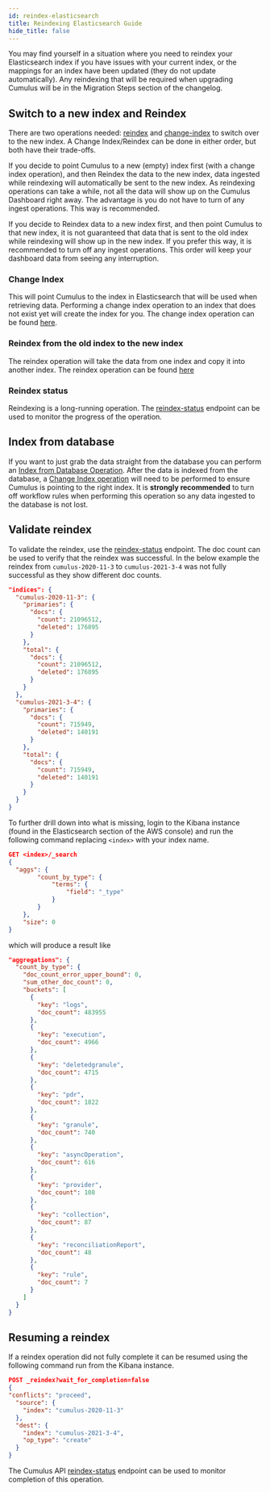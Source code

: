 ```yaml
---
id: reindex-elasticsearch
title: Reindexing Elasticsearch Guide
hide_title: false
---
```


You may find yourself in a situation where you need to reindex your Elasticsearch index if you have issues with your
current index, or the mappings for an index have been updated (they do not update automatically). Any reindexing that will be required when upgrading Cumulus will be in the Migration Steps section of the changelog.

## Switch to a new index and Reindex

There are two operations needed: [reindex](https://nasa.github.io/cumulus-api/#reindex) and [change-index](https://nasa.github.io/cumulus-api/#change-index) to switch over to the new index. A Change Index/Reindex can be done in either order, but both have their trade-offs.

If you decide to point Cumulus to a new (empty) index first (with a change index operation), and then Reindex the data to the new index, data ingested while reindexing will automatically be sent to the new index. As reindexing operations can take a while, not all the data will show up on the Cumulus Dashboard right away. The advantage is you do not have to turn of any ingest operations. This way is recommended.

If you decide to Reindex data to a new index first, and then point Cumulus to that new index, it is not guaranteed that data that is sent to the old index while reindexing will show up in the new index. If you prefer this way, it is recommended to turn off any ingest operations. This order will keep your dashboard data from seeing any interruption.

### Change Index

This will point Cumulus to the index in Elasticsearch that will be used when retrieving data. Performing a change index operation to an index that does not exist yet will create the index for you. The change index operation can be found [here](https://nasa.github.io/cumulus-api/#change-index).

### Reindex from the old index to the new index

The reindex operation will take the data from one index and copy it into another index. The reindex operation can be found [here](https://nasa.github.io/cumulus-api/#reindex)

### Reindex status

Reindexing is a long-running operation. The [reindex-status](https://nasa.github.io/cumulus-api/#reindex-status) endpoint can be used to monitor the progress of the operation.

## Index from database

If you want to just grab the data straight from the database you can perform an [Index from Database Operation](https://nasa.github.io/cumulus-api/#index-from-database). After the data is indexed from the database, a  [Change Index operation](https://nasa.github.io/cumulus-api/#change-index) will need
to be performed to ensure Cumulus is pointing to the right index. It is **strongly recommended** to turn off
workflow rules when performing this operation so any data ingested to the database is not lost.

## Validate reindex

To validate the reindex, use the [reindex-status](https://nasa.github.io/cumulus-api/#reindex-status) endpoint. The doc count can be used to verify that the reindex was successful. In the below example the reindex from `cumulus-2020-11-3` to `cumulus-2021-3-4` was not fully successful as they show different doc counts.

```json
"indices": {
  "cumulus-2020-11-3": {
    "primaries": {
      "docs": {
        "count": 21096512,
        "deleted": 176895
      }
    },
    "total": {
      "docs": {
        "count": 21096512,
        "deleted": 176895
      }
    }
  },
  "cumulus-2021-3-4": {
    "primaries": {
      "docs": {
        "count": 715949,
        "deleted": 140191
      }
    },
    "total": {
      "docs": {
        "count": 715949,
        "deleted": 140191
      }
    }
  }
}
```

To further drill down into what is missing, login to the Kibana instance (found in the Elasticsearch section of the AWS console) and run the following command replacing `<index>` with your index name.

```json
GET <index>/_search
{
  "aggs": {
        "count_by_type": {
            "terms": {
                "field": "_type"
            }
        }
    },
    "size": 0
}
```

which will produce a result like

```json
"aggregations": {
  "count_by_type": {
    "doc_count_error_upper_bound": 0,
    "sum_other_doc_count": 0,
    "buckets": [
      {
        "key": "logs",
        "doc_count": 483955
      },
      {
        "key": "execution",
        "doc_count": 4966
      },
      {
        "key": "deletedgranule",
        "doc_count": 4715
      },
      {
        "key": "pdr",
        "doc_count": 1822
      },
      {
        "key": "granule",
        "doc_count": 740
      },
      {
        "key": "asyncOperation",
        "doc_count": 616
      },
      {
        "key": "provider",
        "doc_count": 108
      },
      {
        "key": "collection",
        "doc_count": 87
      },
      {
        "key": "reconciliationReport",
        "doc_count": 48
      },
      {
        "key": "rule",
        "doc_count": 7
      }
    ]
  }
}
```

## Resuming a reindex

If a reindex operation did not fully complete it can be resumed using the following command run from the Kibana instance.

```json
POST _reindex?wait_for_completion=false
{
"conflicts": "proceed",
  "source": {
    "index": "cumulus-2020-11-3"
  },
  "dest": {
    "index": "cumulus-2021-3-4",
    "op_type": "create"
  }
}
```

The Cumulus API [reindex-status](https://nasa.github.io/cumulus-api/#reindex-status) endpoint can be used to monitor completion of this operation.